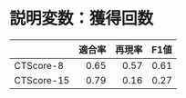 # 説明変数：獲得回数
| | 適合率 | 再現率 | F1値 |
| :-- | --: | --: | --: |
| CTScore-8 | 0.65 | 0.57 | 0.61 |
| CTScore-15 | 0.79 | 0.16 | 0.27 |

